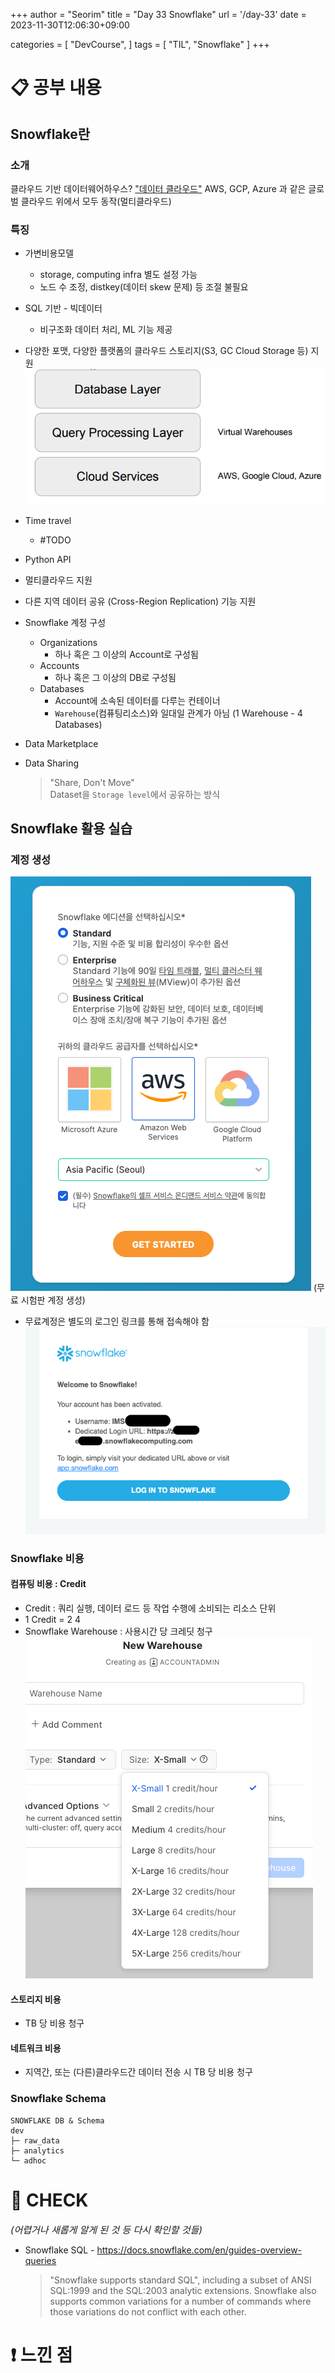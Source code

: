 +++
author = "Seorim"
title =  "Day 33 Snowflake"
url = '/day-33'
date = 2023-11-30T12:06:30+09:00

categories = [
    "DevCourse",
]
tags = [
    "TIL", "Snowflake"
]
+++

# 📋 공부 내용

## Snowflake란

### 소개

클라우드 기반 데이터웨어하우스?
["데이터 클라우드"](https://slownews.kr/81312)
AWS, GCP, Azure 과 같은 글로벌 클라우드 위에서 모두 동작(멀티클라우드)

### 특징

-   가변비용모델

    -   storage, computing infra 별도 설정 가능
    -   노드 수 조정, distkey(데이터 skew 문제) 등 조절 불필요

-   SQL 기반 - 빅데이터
    -   비구조화 데이터 처리, ML 기능 제공
-   다양한 포맷, 다양한 플랫폼의 클라우드 스토리지(S3, GC Cloud Storage 등) 지원
    ![](image.png)

-   Time travel
    -   #TODO
-   Python API
-   멀티클라우드 지원
-   다른 지역 데이터 공유 (Cross-Region Replication) 기능 지원
-   Snowflake 계정 구성
    -   Organizations
        -   하나 혹은 그 이상의 Account로 구성됨
    -   Accounts
        -   하나 혹은 그 이상의 DB로 구성됨
    -   Databases
        -   Account에 소속된 데이터를 다루는 컨테이너
        -   `Warehouse`(컴퓨팅리소스)와 일대일 관계가 아님 (1 Warehouse - 4 Databases)
-   Data Marketplace
-   Data Sharing
    > "Share, Don't Move"  
    >  Dataset을 `Storage level`에서 공유하는 방식

## Snowflake 활용 실습

### 계정 생성

![](image-1.png)
(무료 시험판 계정 생성)

-   무료계정은 별도의 로그인 링크를 통해 접속해야 함
    ![](image-2.png)

### Snowflake 비용

#### 컴퓨팅 비용 : Credit

-   Credit : 쿼리 실행, 데이터 로드 등 작업 수행에 소비되는 리소스 단위
-   1 Credit = $2~$4
-   Snowflake Warehouse : 사용시간 당 크레딧 청구
    ![](image-3.png)

#### 스토리지 비용

-   TB 당 비용 청구

#### 네트워크 비용

-   지역간, 또는 (다른)클라우드간 데이터 전송 시 TB 당 비용 청구

### Snowflake Schema

```
SNOWFLAKE DB & Schema
dev
├─ raw_data
├─ analytics
└─ adhoc
```

# 👀 CHECK

_<span style = "font-size:15px">(어렵거나 새롭게 알게 된 것 등 다시 확인할 것들)</span>_

-   Snowflake SQL - <https://docs.snowflake.com/en/guides-overview-queries>
    > "Snowflake supports standard SQL", including a subset of ANSI SQL:1999 and the SQL:2003 analytic extensions. Snowflake also supports common variations for a number of commands where those variations do not conflict with each other.

# ❗ 느낀 점
